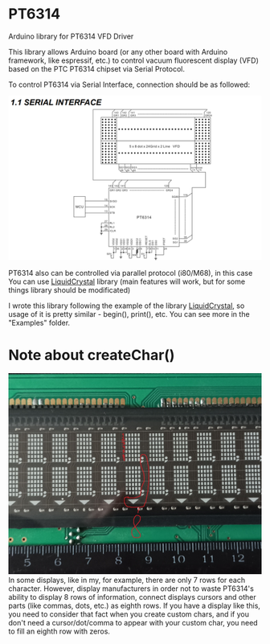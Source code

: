 # PT6314
Arduino library for PT6314 VFD Driver

This library allows Arduino board (or any other board with Arduino framework, like espressif, etc.) to control vacuum fluorescent display (VFD) based on the PTC PT6314 chipset via Serial Protocol.

To control PT6314 via Serial Interface, connection should be as followed:

![alt tag](https://raw.githubusercontent.com/so1der/PT6314/main/images/serial_interface_connection.png "Schematic")

PT6314 also can be controlled via parallel protocol (i80/M68), in this case You can use [LiquidCrystal](https://github.com/arduino-libraries/LiquidCrystal) library (main features will work, but for some things library should be modificated)

I wrote this library following the example of the library [LiquidCrystal](https://github.com/arduino-libraries/LiquidCrystal), so usage of it is pretty similar - begin(), print(), etc. You can see more in the "Examples" folder.

# Note about createChar()
![alt tag](https://raw.githubusercontent.com/so1der/PT6314/main/images/7_row_display.jpg "7 row display")
In some displays, like in my, for example, there are only 7 rows for each character. However, display manufacturers in order not to waste PT6314's ability to display 8 rows of information, connect displays cursors and other parts (like commas, dots, etc.) as eighth rows. If you have a display like this, you need to consider that fact when you create custom chars, and if you don't need a cursor/dot/comma to appear with your custom char, you need to fill an eighth row with zeros.